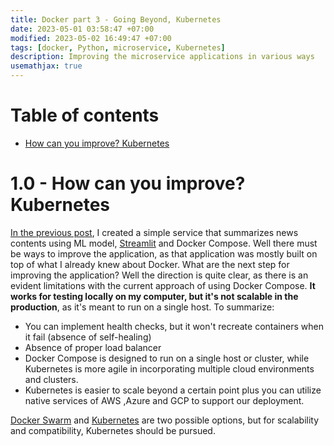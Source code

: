 ```yaml
---
title: Docker part 3 - Going Beyond, Kubernetes
date: 2023-05-01 03:58:47 +07:00
modified: 2023-05-02 16:49:47 +07:00
tags: [docker, Python, microservice, Kubernetes]
description: Improving the microservice applications in various ways
usemathjax: true
---
```



# Table of contents
- [How can you improve? Kubernetes](#preface)


# 1.0 - How can you improve? Kubernetes<a name="preface"></a>

[In the previous post](https://chophilip21.github.io/docker_part1/), I created a simple service that summarizes news contents using ML model, [Streamlit](https://streamlit.io/) and Docker Compose. Well there must be ways to improve the application, as that application was mostly built on top of what I already knew about Docker. What are the next step for improving the application? Well the direction is quite clear, as there is an evident limitations with the current approach of using Docker Compose. **It works for testing locally on my computer, but it's not scalable in the production**, as it's meant to run on a single host. To summarize:

- You can implement health checks, but it won't recreate containers when it fail (absence of self-healing)
- Absence of proper load balancer
- Docker Compose is designed to run on a single host or cluster, while Kubernetes is more agile in incorporating multiple cloud environments and clusters.
- Kubernetes is easier to scale beyond a certain point plus you can utilize native services of AWS ,Azure and GCP to support our deployment.

[Docker Swarm](https://docs.docker.com/engine/swarm/) and [Kubernetes](https://kubernetes.io/) are two possible options, but for scalability and compatibility, Kubernetes should be pursued. 
